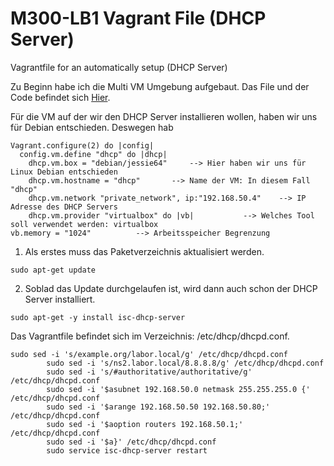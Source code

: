 # M300-LB1 Vagrant File (DHCP Server)
Vagrantfile for an automatically setup (DHCP Server)

Zu Beginn habe ich die Multi VM Umgebung aufgebaut. Das File und der Code befindet sich <a href="https://github.com/mc-b/devops/tree/master/vagrant">Hier</a>.

Für die VM auf der wir den DHCP Server installieren wollen, haben wir uns für Debian entschieden. Deswegen hab
```
Vagrant.configure(2) do |config|  
  config.vm.define "dhcp" do |dhcp|	
    dhcp.vm.box = "debian/jessie64" 	--> Hier haben wir uns für Linux Debian entschieden
    dhcp.vm.hostname = "dhcp"		--> Name der VM: In diesem Fall "dhcp"
    dhcp.vm.network "private_network", ip:"192.168.50.4" 	--> IP Adresse des DHCP Servers
	dhcp.vm.provider "virtualbox" do |vb|			--> Welches Tool soll verwendet werden: virtualbox
vb.memory = "1024"			--> Arbeitsspeicher Begrenzung
```

1. Als erstes muss das Paketverzeichnis aktualisiert werden.
```
sudo apt-get update
```
2. Soblad das Update durchgelaufen ist, wird dann auch schon der DHCP Server installiert.
```
sudo apt-get -y install isc-dhcp-server
```



Das Vagrantfile befindet sich im Verzeichnis: /etc/dhcp/dhcpd.conf.



```
sudo sed -i 's/example.org/labor.local/g' /etc/dhcp/dhcpd.conf
        sudo sed -i 's/ns2.labor.local/8.8.8.8/g' /etc/dhcp/dhcpd.conf
        sudo sed -i 's/#authoritative/authoritative/g' /etc/dhcp/dhcpd.conf
        sudo sed -i '$asubnet 192.168.50.0 netmask 255.255.255.0 {' /etc/dhcp/dhcpd.conf
        sudo sed -i '$arange 192.168.50.50 192.168.50.80;' /etc/dhcp/dhcpd.conf
        sudo sed -i '$aoption routers 192.168.50.1;' /etc/dhcp/dhcpd.conf
        sudo sed -i '$a}' /etc/dhcp/dhcpd.conf
		sudo service isc-dhcp-server restart
```
